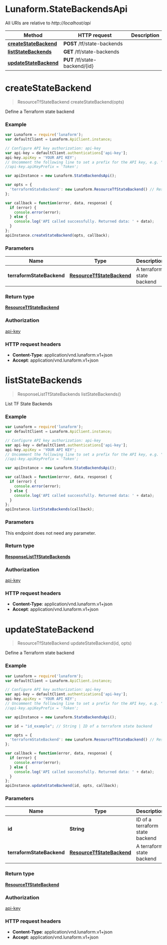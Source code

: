 # Lunaform.StateBackendsApi

All URIs are relative to *http://localhost/api*

Method | HTTP request | Description
------------- | ------------- | -------------
[**createStateBackend**](StateBackendsApi.md#createStateBackend) | **POST** /tf/state-backends | 
[**listStateBackends**](StateBackendsApi.md#listStateBackends) | **GET** /tf/state-backends | 
[**updateStateBackend**](StateBackendsApi.md#updateStateBackend) | **PUT** /tf/state-backend/{id} | 


<a name="createStateBackend"></a>
# **createStateBackend**
> ResourceTfStateBackend createStateBackend(opts)



Define a Terraform state backend

### Example
```javascript
var Lunaform = require('lunaform');
var defaultClient = Lunaform.ApiClient.instance;

// Configure API key authorization: api-key
var api-key = defaultClient.authentications['api-key'];
api-key.apiKey = 'YOUR API KEY';
// Uncomment the following line to set a prefix for the API key, e.g. "Token" (defaults to null)
//api-key.apiKeyPrefix = 'Token';

var apiInstance = new Lunaform.StateBackendsApi();

var opts = { 
  'terraformStateBackend': new Lunaform.ResourceTfStateBackend() // ResourceTfStateBackend | A terraform state backend
};

var callback = function(error, data, response) {
  if (error) {
    console.error(error);
  } else {
    console.log('API called successfully. Returned data: ' + data);
  }
};
apiInstance.createStateBackend(opts, callback);
```

### Parameters

Name | Type | Description  | Notes
------------- | ------------- | ------------- | -------------
 **terraformStateBackend** | [**ResourceTfStateBackend**](ResourceTfStateBackend.md)| A terraform state backend | [optional] 

### Return type

[**ResourceTfStateBackend**](ResourceTfStateBackend.md)

### Authorization

[api-key](../README.md#api-key)

### HTTP request headers

 - **Content-Type**: application/vnd.lunaform.v1+json
 - **Accept**: application/vnd.lunaform.v1+json

<a name="listStateBackends"></a>
# **listStateBackends**
> ResponseListTfStateBackends listStateBackends()



List TF State Backends

### Example
```javascript
var Lunaform = require('lunaform');
var defaultClient = Lunaform.ApiClient.instance;

// Configure API key authorization: api-key
var api-key = defaultClient.authentications['api-key'];
api-key.apiKey = 'YOUR API KEY';
// Uncomment the following line to set a prefix for the API key, e.g. "Token" (defaults to null)
//api-key.apiKeyPrefix = 'Token';

var apiInstance = new Lunaform.StateBackendsApi();

var callback = function(error, data, response) {
  if (error) {
    console.error(error);
  } else {
    console.log('API called successfully. Returned data: ' + data);
  }
};
apiInstance.listStateBackends(callback);
```

### Parameters
This endpoint does not need any parameter.

### Return type

[**ResponseListTfStateBackends**](ResponseListTfStateBackends.md)

### Authorization

[api-key](../README.md#api-key)

### HTTP request headers

 - **Content-Type**: application/vnd.lunaform.v1+json
 - **Accept**: application/vnd.lunaform.v1+json

<a name="updateStateBackend"></a>
# **updateStateBackend**
> ResourceTfStateBackend updateStateBackend(id, opts)



Define a Terraform state backend

### Example
```javascript
var Lunaform = require('lunaform');
var defaultClient = Lunaform.ApiClient.instance;

// Configure API key authorization: api-key
var api-key = defaultClient.authentications['api-key'];
api-key.apiKey = 'YOUR API KEY';
// Uncomment the following line to set a prefix for the API key, e.g. "Token" (defaults to null)
//api-key.apiKeyPrefix = 'Token';

var apiInstance = new Lunaform.StateBackendsApi();

var id = "id_example"; // String | ID of a terraform state backend

var opts = { 
  'terraformStateBackend': new Lunaform.ResourceTfStateBackend() // ResourceTfStateBackend | A terraform state backend
};

var callback = function(error, data, response) {
  if (error) {
    console.error(error);
  } else {
    console.log('API called successfully. Returned data: ' + data);
  }
};
apiInstance.updateStateBackend(id, opts, callback);
```

### Parameters

Name | Type | Description  | Notes
------------- | ------------- | ------------- | -------------
 **id** | **String**| ID of a terraform state backend | 
 **terraformStateBackend** | [**ResourceTfStateBackend**](ResourceTfStateBackend.md)| A terraform state backend | [optional] 

### Return type

[**ResourceTfStateBackend**](ResourceTfStateBackend.md)

### Authorization

[api-key](../README.md#api-key)

### HTTP request headers

 - **Content-Type**: application/vnd.lunaform.v1+json
 - **Accept**: application/vnd.lunaform.v1+json

